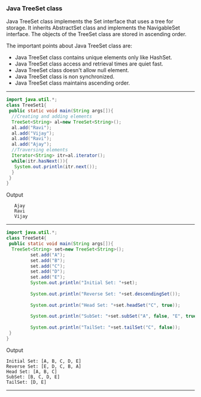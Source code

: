 ### Java TreeSet class

Java TreeSet class implements the Set interface that uses a tree for storage. It inherits AbstractSet class and implements the NavigableSet interface. The objects of the TreeSet class are stored in ascending order.

The important points about Java TreeSet class are:

- Java TreeSet class contains unique elements only like HashSet.
- Java TreeSet class access and retrieval times are quiet fast.
- Java TreeSet class doesn't allow null element.
- Java TreeSet class is non synchronized.
- Java TreeSet class maintains ascending order.

----------



```java
import java.util.*;  
class TreeSet1{  
 public static void main(String args[]){  
  //Creating and adding elements  
  TreeSet<String> al=new TreeSet<String>();  
  al.add("Ravi");  
  al.add("Vijay");  
  al.add("Ravi");  
  al.add("Ajay");  
  //Traversing elements  
  Iterator<String> itr=al.iterator();  
  while(itr.hasNext()){  
   System.out.println(itr.next());  
  }  
 }  
}  
```
Output
```
   Ajay
   Ravi
   Vijay
```

---------

```java
import java.util.*;  
class TreeSet4{  
 public static void main(String args[]){  
  TreeSet<String> set=new TreeSet<String>();  
         set.add("A");  
         set.add("B");  
         set.add("C");  
         set.add("D");  
         set.add("E");  
         System.out.println("Initial Set: "+set);  
           
         System.out.println("Reverse Set: "+set.descendingSet());  
           
         System.out.println("Head Set: "+set.headSet("C", true));  
          
         System.out.println("SubSet: "+set.subSet("A", false, "E", true));  
           
         System.out.println("TailSet: "+set.tailSet("C", false));  
 }  
}  
```
Output
```
Initial Set: [A, B, C, D, E]
Reverse Set: [E, D, C, B, A]
Head Set: [A, B, C]
SubSet: [B, C, D, E]
TailSet: [D, E]
```

-------

